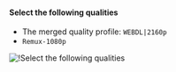 #### Select the following qualities

- The merged quality profile: `WEBDL|2160p`
- `Remux-1080p`

![!Select the following qualities](/SQP/images/4-select-qualities.png)

